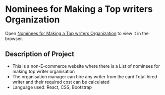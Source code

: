 # Nominees for Making a Top writers Organization
Open [Nominees for Making a Top writers Organization](https://nifty-sinoussi-ecea06.netlify.app/) to view it in the browser.


## Description of Project
- This is a non-E-commerce website where there is a List of nominees for making top writer organisation
- The organisation manager can hire any writer from the card.Total hired writer and their required cost can be calculated
- Language used: React, CSS, Bootstrap


